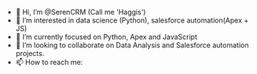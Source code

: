 - 👋 Hi, I’m @SerenCRM (Call me 'Haggis')
- 👀 I’m interested in data science (Python), salesforce automation(Apex + JS)
- 🌱 I’m currently focused on Python, Apex and JavaScript
- 💞️ I’m looking to collaborate on Data Analysis and Salesforce automation projects.
- 📫 How to reach me: 

<!---
SerenCRM/SerenCRM is a ✨ special ✨ repository because its `README.md` (this file) appears on your GitHub profile.
You can click the Preview link to take a look at your changes.
--->
